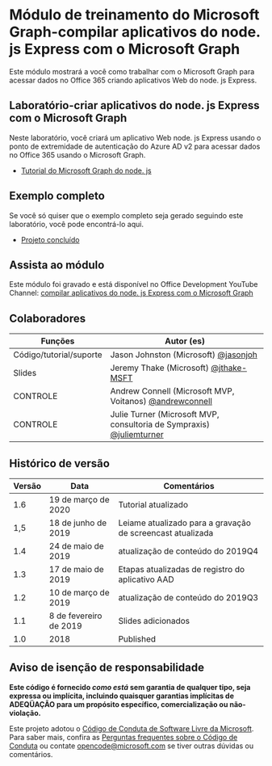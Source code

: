# <a name="microsoft-graph-training-module---build-nodejs-express-apps-with-microsoft-graph"></a>Módulo de treinamento do Microsoft Graph-compilar aplicativos do node. js Express com o Microsoft Graph

Este módulo mostrará a você como trabalhar com o Microsoft Graph para acessar dados no Office 365 criando aplicativos Web do node. js Express.

## <a name="lab---build-nodejs-express-apps-with-microsoft-graph"></a>Laboratório-criar aplicativos do node. js Express com o Microsoft Graph

Neste laboratório, você criará um aplicativo Web node. js Express usando o ponto de extremidade de autenticação do Azure AD v2 para acessar dados no Office 365 usando o Microsoft Graph.

- [Tutorial do Microsoft Graph do node. js](https://docs.microsoft.com/graph/training/node-tutorial)

## <a name="completed-sample"></a>Exemplo completo

Se você só quiser que o exemplo completo seja gerado seguindo este laboratório, você pode encontrá-lo aqui.

- [Projeto concluído](demo)

## <a name="watch-the-module"></a>Assista ao módulo

Este módulo foi gravado e está disponível no Office Development YouTube Channel: [compilar aplicativos do node. js Express com o Microsoft Graph](https://youtu.be/n6q8Cm-pTYY)

## <a name="contributors"></a>Colaboradores

|           Funções            |                                           Autor (es)                                           |
| -------------------------- | --------------------------------------------------------------------------------------------- |
| Código/tutorial/suporte | Jason Johnston (Microsoft) [@jasonjoh](//github.com/jasonjoh)                                 |
| Slides                     | Jeremy Thake (Microsoft) [@jthake-MSFT](//github.com/jthake-msft)                             |
| CONTROLE                         | Andrew Connell (Microsoft MVP, Voitanos) [@andrewconnell](//github.com/andrewconnell)         |
| CONTROLE                         | Julie Turner (Microsoft MVP, consultoria de Sympraxis) [@juliemturner](//github.com/juliemturner) |

## <a name="version-history"></a>Histórico de versão

| Versão |       Data       |                     Comentários                     |
| ------- | ---------------- | ------------------------------------------------ |
| 1.6     | 19 de março de 2020   | Tutorial atualizado                               |
| 1,5     | 18 de junho de 2019    | Leiame atualizado para a gravação de screencast atualizada |
| 1.4     | 24 de maio de 2019     | atualização de conteúdo do 2019Q4                           |
| 1.3     | 17 de maio de 2019     | Etapas atualizadas de registro do aplicativo AAD               |
| 1.2     | 10 de março de 2019   | atualização de conteúdo do 2019Q3                           |
| 1.1     | 8 de fevereiro de 2019 | Slides adicionados                                     |
| 1.0     | 2018             | Published                                        |

## <a name="disclaimer"></a>Aviso de isenção de responsabilidade

**Este código é fornecido *como está* sem garantia de qualquer tipo, seja expressa ou implícita, incluindo quaisquer garantias implícitas de ADEQÜAÇÃO para um propósito específico, comercialização ou não-violação.**

Este projeto adotou o [Código de Conduta de Software Livre da Microsoft](https://opensource.microsoft.com/codeofconduct/). Para saber mais, confira as [Perguntas frequentes sobre o Código de Conduta](https://opensource.microsoft.com/codeofconduct/faq/) ou contate [opencode@microsoft.com](mailto:opencode@microsoft.com) se tiver outras dúvidas ou comentários.
